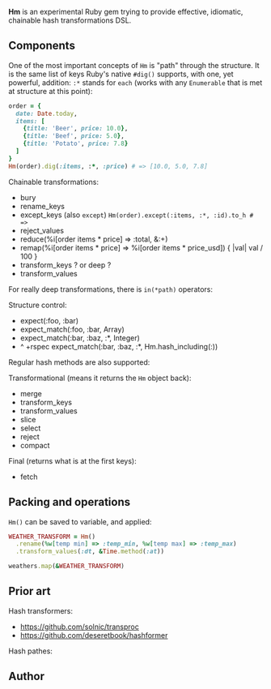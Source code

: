 **Hm** is an experimental Ruby gem trying to provide effective, idiomatic, chainable hash
transformations DSL.

## Components

One of the most important concepts of `Hm` is "path" through the structure. It is the same list of
keys Ruby's native `#dig()` supports, with one, yet powerful, addition: `:*` stands for `each` (works
with any `Enumerable` that is met at structure at this point):

```ruby
order = {
  date: Date.today,
  items: [
    {title: 'Beer', price: 10.0},
    {title: 'Beef', price: 5.0},
    {title: 'Potato', price: 7.8}
  ]
}
Hm(order).dig(:items, :*, :price) # => [10.0, 5.0, 7.8]
```

Chainable transformations:

* bury
* rename_keys
* except_keys (also `except`) `Hm(order).except(:items, :*, :id).to_h # =>`
* reject_values
* reduce(%i[order items * price] => :total, &:+)
* remap(%i[order items * price] => %i[order items * price_usd]) { |val| val / 100 }
* transform_keys ? or deep ?
* transform_values

For really deep transformations, there is `in(*path)` operators:

Structure control:

* expect(:foo, :bar)
* expect_match(:foo, :bar, Array)
* expect_match(:bar, :baz, :*, Integer)
* ^ +rspec expect_match(:bar, :baz, :*, Hm.hash_including(:))

Regular hash methods are also supported:

Transformational (means it returns the `Hm` object back):

* merge
* transform_keys
* transform_values
* slice
* select
* reject
* compact

Final (returns what is at the first keys):

* fetch

## Packing and operations

`Hm()` can be saved to variable, and applied:

```ruby
WEATHER_TRANSFORM = Hm()
  .rename(%w[temp min] => :temp_min, %w[temp max] => :temp_max)
  .transform_values(:dt, &Time.method(:at))

weathers.map(&WEATHER_TRANSFORM)
```

## Prior art

Hash transformers:

* https://github.com/solnic/transproc
* https://github.com/deseretbook/hashformer

Hash pathes:

## Author
